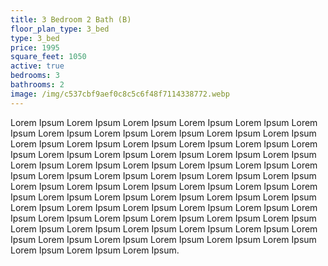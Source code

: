 ```yaml
---
title: 3 Bedroom 2 Bath (B)
floor_plan_type: 3_bed
type: 3_bed
price: 1995
square_feet: 1050
active: true
bedrooms: 3
bathrooms: 2
image: /img/c537cbf9aef0c8c5c6f48f7114338772.webp
---
```

Lorem Ipsum Lorem Ipsum Lorem Ipsum Lorem Ipsum Lorem Ipsum Lorem Ipsum Lorem Ipsum Lorem Ipsum Lorem Ipsum Lorem Ipsum Lorem Ipsum Lorem Ipsum Lorem Ipsum Lorem Ipsum Lorem Ipsum Lorem Ipsum Lorem Ipsum Lorem Ipsum Lorem Ipsum Lorem Ipsum Lorem Ipsum Lorem Ipsum Lorem Ipsum Lorem Ipsum Lorem Ipsum Lorem Ipsum Lorem Ipsum Lorem Ipsum Lorem Ipsum Lorem Ipsum Lorem Ipsum Lorem Ipsum Lorem Ipsum Lorem Ipsum Lorem Ipsum Lorem Ipsum Lorem Ipsum Lorem Ipsum Lorem Ipsum Lorem Ipsum Lorem Ipsum Lorem Ipsum Lorem Ipsum Lorem Ipsum Lorem Ipsum Lorem Ipsum Lorem Ipsum Lorem Ipsum Lorem Ipsum Lorem Ipsum Lorem Ipsum Lorem Ipsum Lorem Ipsum Lorem Ipsum Lorem Ipsum Lorem Ipsum Lorem Ipsum Lorem Ipsum Lorem Ipsum Lorem Ipsum Lorem Ipsum Lorem Ipsum Lorem Ipsum Lorem Ipsum Lorem Ipsum Lorem Ipsum Lorem Ipsum Lorem Ipsum Lorem Ipsum.
